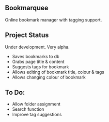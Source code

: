 ## Bookmarquee

Online bookmark manager with tagging support.

## Project Status

Under development. Very alpha.

* Saves bookmarks to db
* Grabs page title & content
* Suggests tags for bookmark
* Allows editing of bookmark title, colour & tags
* Allows changing colour of bookmark

## To Do:

* Allow folder assignment
* Search function
* Improve tag suggestions